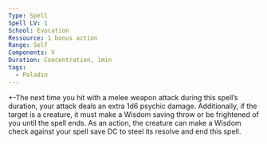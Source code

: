 ```yaml
---
Type: Spell
Spell LV: 1
School: Evocation
Ressource: 1 bonus action
Range: Self
Components: V
Duration: Concentration, 1min
tags:
  - Paladin
---
```

+-The next time you hit with a melee weapon attack during this spell’s duration, your attack deals an extra 1d6 psychic damage. Additionally, if the target is a creature, it must make a Wisdom saving throw or be frightened of you until the spell ends. As an action, the creature can make a Wisdom check against your spell save DC to steel its resolve and end this spell.